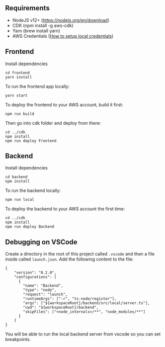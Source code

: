 ## Requirements

- NodeJS v12+ (https://nodejs.org/en/download)
- CDK (npm install -g aws-cdk)
- Yarn (brew install yarn)
- AWS Credentials ([How to setup local credentials](https://docs.aws.amazon.com/sdk-for-java/v1/developer-guide/setup-credentials.html))

## Frontend

Install dependencies

```
cd frontend
yarn install
```

To run the frontend app locally:

```
yarn start
```

To deploy the frontend to your AWS account, build it first:

```
npm run build
```

Then go into cdk folder and deploy from there:

```
cd ../cdk
npm install
npm run deploy Frontend
```

## Backend

Install dependencies

```
cd backend
npm install
```

To run the backend locally: 

```
npm run local
```

To deploy the backend to your AWS account the first time:

```
cd ../cdk
npm install
npm run deploy Backend
```

## Debugging on VSCode

Create a directory in the root of this project called `.vscode` and then a file inside called `launch.json`. Add the following content to the file: 

```
{
    "version": "0.2.0",
    "configurations": [
      {
        "name": "Backend",
        "type": "node",
        "request": "launch",
        "runtimeArgs": ["-r", "ts-node/register"],
        "args": ["${workspaceRoot}/backend/src/local/server.ts"],
        "cwd": "${workspaceRoot}/backend",
        "skipFiles": ["<node_internals>/**", "node_modules/**"]
      }
    ]
}
```

You will be able to run the local backend server from vscode so you can set breakpoints.